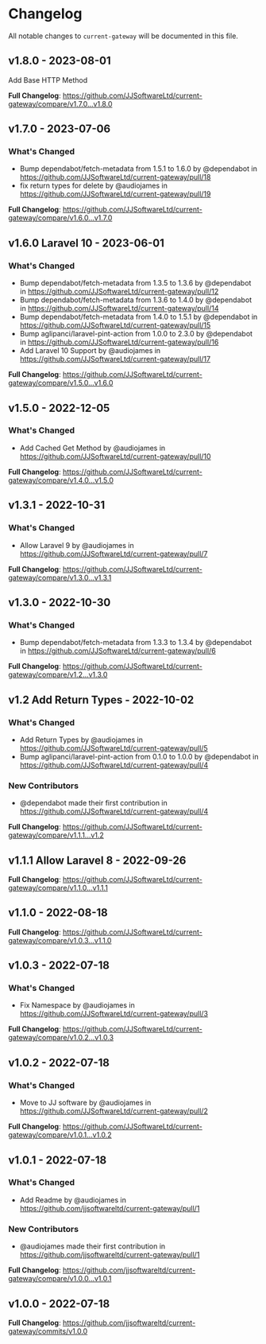 # Changelog

All notable changes to `current-gateway` will be documented in this file.

## v1.8.0 - 2023-08-01

Add Base HTTP Method

**Full Changelog**: https://github.com/JJSoftwareLtd/current-gateway/compare/v1.7.0...v1.8.0

## v1.7.0 - 2023-07-06

### What's Changed

- Bump dependabot/fetch-metadata from 1.5.1 to 1.6.0 by @dependabot in https://github.com/JJSoftwareLtd/current-gateway/pull/18
- fix return types for delete by @audiojames in https://github.com/JJSoftwareLtd/current-gateway/pull/19

**Full Changelog**: https://github.com/JJSoftwareLtd/current-gateway/compare/v1.6.0...v1.7.0

## v1.6.0 Laravel 10 - 2023-06-01

### What's Changed

- Bump dependabot/fetch-metadata from 1.3.5 to 1.3.6 by @dependabot in https://github.com/JJSoftwareLtd/current-gateway/pull/12
- Bump dependabot/fetch-metadata from 1.3.6 to 1.4.0 by @dependabot in https://github.com/JJSoftwareLtd/current-gateway/pull/14
- Bump dependabot/fetch-metadata from 1.4.0 to 1.5.1 by @dependabot in https://github.com/JJSoftwareLtd/current-gateway/pull/15
- Bump aglipanci/laravel-pint-action from 1.0.0 to 2.3.0 by @dependabot in https://github.com/JJSoftwareLtd/current-gateway/pull/16
- Add Laravel 10 Support by @audiojames in https://github.com/JJSoftwareLtd/current-gateway/pull/17

**Full Changelog**: https://github.com/JJSoftwareLtd/current-gateway/compare/v1.5.0...v1.6.0

## v1.5.0 - 2022-12-05

### What's Changed

- Add Cached Get Method by @audiojames in https://github.com/JJSoftwareLtd/current-gateway/pull/10

**Full Changelog**: https://github.com/JJSoftwareLtd/current-gateway/compare/v1.4.0...v1.5.0

## v1.3.1 - 2022-10-31

### What's Changed

- Allow Laravel 9 by @audiojames in https://github.com/JJSoftwareLtd/current-gateway/pull/7

**Full Changelog**: https://github.com/JJSoftwareLtd/current-gateway/compare/v1.3.0...v1.3.1

## v1.3.0 - 2022-10-30

### What's Changed

- Bump dependabot/fetch-metadata from 1.3.3 to 1.3.4 by @dependabot in https://github.com/JJSoftwareLtd/current-gateway/pull/6

**Full Changelog**: https://github.com/JJSoftwareLtd/current-gateway/compare/v1.2...v1.3.0

## v1.2 Add Return Types - 2022-10-02

### What's Changed

- Add Return Types by @audiojames in https://github.com/JJSoftwareLtd/current-gateway/pull/5
- Bump aglipanci/laravel-pint-action from 0.1.0 to 1.0.0 by @dependabot in https://github.com/JJSoftwareLtd/current-gateway/pull/4

### New Contributors

- @dependabot made their first contribution in https://github.com/JJSoftwareLtd/current-gateway/pull/4

**Full Changelog**: https://github.com/JJSoftwareLtd/current-gateway/compare/v1.1.1...v1.2

## v1.1.1 Allow Laravel 8 - 2022-09-26

**Full Changelog**: https://github.com/JJSoftwareLtd/current-gateway/compare/v1.1.0...v1.1.1

## v1.1.0 - 2022-08-18

**Full Changelog**: https://github.com/JJSoftwareLtd/current-gateway/compare/v1.0.3...v1.1.0

## v1.0.3 - 2022-07-18

### What's Changed

- Fix Namespace by @audiojames in https://github.com/JJSoftwareLtd/current-gateway/pull/3

**Full Changelog**: https://github.com/JJSoftwareLtd/current-gateway/compare/v1.0.2...v1.0.3

## v1.0.2 - 2022-07-18

### What's Changed

- Move to JJ software by @audiojames in https://github.com/JJSoftwareLtd/current-gateway/pull/2

**Full Changelog**: https://github.com/JJSoftwareLtd/current-gateway/compare/v1.0.1...v1.0.2

## v1.0.1 - 2022-07-18

### What's Changed

- Add Readme by @audiojames in https://github.com/jjsoftwareltd/current-gateway/pull/1

### New Contributors

- @audiojames made their first contribution in https://github.com/jjsoftwareltd/current-gateway/pull/1

**Full Changelog**: https://github.com/jjsoftwareltd/current-gateway/compare/v1.0.0...v1.0.1

## v1.0.0 - 2022-07-18

**Full Changelog**: https://github.com/jjsoftwareltd/current-gateway/commits/v1.0.0
